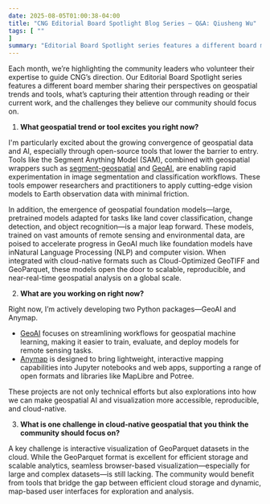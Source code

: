 ```yaml
---
date: 2025-08-05T01:00:38-04:00
title: "CNG Editorial Board Spotlight Blog Series – Q&A: Qiusheng Wu"
tags: [ ""
]
summary: "Editorial Board Spotlight series features a different board member sharing their perspectives on geospatial trends and tools, what’s capturing their attention through reading or their current work, and the challenges they believe our community should focus on."
---
```


Each month, we’re highlighting the community leaders who volunteer their expertise to guide CNG’s direction. Our Editorial Board Spotlight series features a different board member sharing their perspectives on geospatial trends and tools, what’s capturing their attention through reading or their current work, and the challenges they believe our community should focus on.

1. **What geospatial trend or tool excites you right now?** 

I'm particularly excited about the growing convergence of geospatial data and AI, especially through open-source tools that lower the barrier to entry. Tools like the Segment Anything Model (SAM), combined with geospatial wrappers such as [segment-geospatial](https://samgeo.gishub.org/) and [GeoAI](https://opengeoai.org/), are enabling rapid experimentation in image segmentation and classification workflows. These tools empower researchers and practitioners to apply cutting-edge vision models to Earth observation data with minimal friction.

In addition, the emergence of geospatial foundation models—large, pretrained models adapted for tasks like land cover classification, change detection, and object recognition—is a major leap forward. These models, trained on vast amounts of remote sensing and environmental data, are poised to accelerate progress in GeoAI much like foundation models have inNatural Language Processing (NLP) and computer vision. When integrated with cloud-native formats such as Cloud-Optimized GeoTIFF and GeoParquet, these models open the door to scalable, reproducible, and near-real-time geospatial analysis on a global scale.

2. **What are you working on right now?**

Right now, I’m actively developing two Python packages—GeoAI and Anymap.

- [GeoAI](https://opengeoai.org) focuses on streamlining workflows for geospatial machine learning, making it easier to train, evaluate, and deploy models for remote sensing tasks.  
- [Anymap](https://anymap.dev/) is designed to bring lightweight, interactive mapping capabilities into Jupyter notebooks and web apps, supporting a range of open formats and libraries like MapLibre and Potree.

These projects are not only technical efforts but also explorations into how we can make geospatial AI and visualization more accessible, reproducible, and cloud-native.

3. **What is one challenge in cloud-native geospatial that you think the community should focus on?**

A key challenge is interactive visualization of GeoParquet datasets in the cloud. While the GeoParquet format is excellent for efficient storage and scalable analytics, seamless browser-based visualization—especially for large and complex datasets—is still lacking. The community would benefit from tools that bridge the gap between efficient cloud storage and dynamic, map-based user interfaces for exploration and analysis.  
